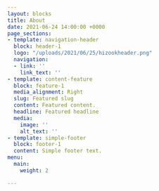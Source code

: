 ```yaml
---
layout: blocks
title: About
date: 2021-06-24 14:00:00 +0000
page_sections:
- template: navigation-header
  block: header-1
  logo: "/uploads/2021/06/25/hizookheader.png"
  navigation:
  - link: ''
    link_text: ''
- template: content-feature
  block: feature-1
  media_alignment: Right
  slug: Featured slug
  content: Featured content.
  headline: Featured headline
  media:
    image: ''
    alt_text: ''
- template: simple-footer
  block: footer-1
  content: Simple footer text.
menu:
  main:
    weight: 2

---
```

